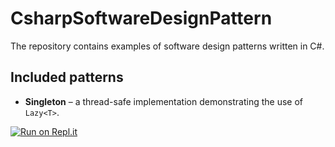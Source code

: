 CsharpSoftwareDesignPattern
===========================

The repository contains examples of software design patterns written in C#.

## Included patterns

- **Singleton** – a thread-safe implementation demonstrating the use of `Lazy<T>`.

[![Run on Repl.it](https://repl.it/badge/github/tarazum/CsharpSoftwareDesignPatterns)](https://repl.it/github/tarazum/CsharpSoftwareDesignPatterns)
